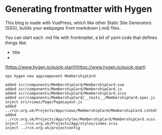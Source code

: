 # Generating frontmatter with Hygen

This blog is made with VuePress, which like other Static Site Generators (SSG), builds your webpages from markdown (.md) files. 

You can start each .md file with frontmatter, a bit of yaml code that defines things like:
 - title
 - 

[https://www.hygen.io/quick-start](https://www.hygen.io/quick-start)
```
npx hygen new appcomponent MembershipCard

added scr/components/MembershipCard/MembershipCard.vue
added scr/components/MembershipCard/MembershipCard.js
added scr/components/MembershipCard/MembershipCard.scss
added scr/components/MembershipCard/__tests__/MembershipCard.spec.js
inject src/views/Page/PageLayout.js
added ../rcn.org.uk/Projects/App/views/MembershipCard/MembershipCard.cshtml
added ../rcn.org.uk/Projects/App/styles/MembershipCard/MembershipCard.scss
inject ../rcn.org.uk/Projects/App/styles/index.scss
inject ../rcn.org.uk/projectconfig

```
<!--stackedit_data:
eyJoaXN0b3J5IjpbMjEzNTA1NTk4MCwtMzE4NjEyNzkwLC0xMT
g1ODk4MDkxLC0xMjk3MzIzMDAsNDE4NTMxNDE5XX0=
-->